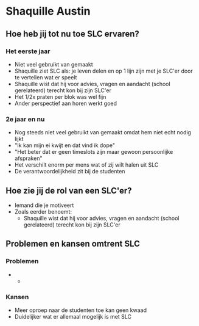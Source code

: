 # Shaquille Austin

## **Hoe heb jij tot nu toe SLC ervaren?**

### Het eerste jaar

* Niet veel gebruikt van gemaakt
* Shaquille ziet SLC als: je leven delen en op 1 lijn zijn met je SLC'er door te vertellen wat er speelt
* Shaquille wist dat hij voor advies, vragen en aandacht \(school gerelateerd\) terecht kon bij zijn SLC'er
* Het 1/2x praten per blok was wel fijn
* Ander perspectief aan horen werkt goed

### 2e jaar en nu

* Nog steeds niet veel gebruikt van gemaakt omdat hem niet echt nodig lijkt
* "Ik kan mijn ei kwijt en dat vind ik dope"
* "Het beter dat er geen timeslots zijn maar gewoon persoonlijke afspraken"
* Het verschilt enorm per mens wat of zij wilt halen uit SLC
* De verantwoordelijkheid zit bij de studenten

## Hoe zie jij de rol van een SLC'er?

* Iemand die je motiveert 
* Zoals eerder benoemt:
  * Shaquille wist dat hij voor advies, vragen en aandacht \(school gerelateerd\) terecht kon bij zijn SLC'er

## **Problemen en kansen omtrent SLC**

### Problemen

* -

### Kansen

* Meer oproep naar de studenten toe kan geen kwaad
* Duidelijker wat er allemaal mogelijk is met SLC

